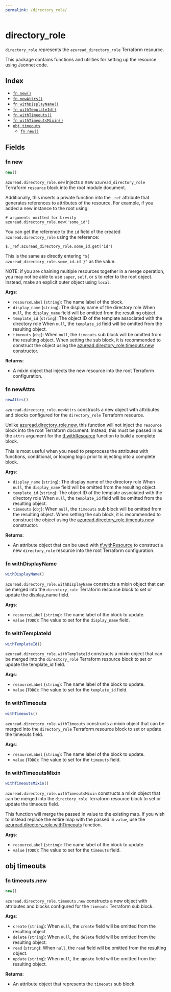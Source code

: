 ```yaml
---
permalink: /directory_role/
---
```


# directory_role

`directory_role` represents the `azuread_directory_role` Terraform resource.



This package contains functions and utilities for setting up the resource using Jsonnet code.


## Index

* [`fn new()`](#fn-new)
* [`fn newAttrs()`](#fn-newattrs)
* [`fn withDisplayName()`](#fn-withdisplayname)
* [`fn withTemplateId()`](#fn-withtemplateid)
* [`fn withTimeouts()`](#fn-withtimeouts)
* [`fn withTimeoutsMixin()`](#fn-withtimeoutsmixin)
* [`obj timeouts`](#obj-timeouts)
  * [`fn new()`](#fn-timeoutsnew)

## Fields

### fn new

```ts
new()
```


`azuread.directory_role.new` injects a new `azuread_directory_role` Terraform `resource`
block into the root module document.

Additionally, this inserts a private function into the `_ref` attribute that generates references to attributes of the
resource. For example, if you added a new instance to the root using:

    # arguments omitted for brevity
    azuread.directory_role.new('some_id')

You can get the reference to the `id` field of the created `azuread.directory_role` using the reference:

    $._ref.azuread_directory_role.some_id.get('id')

This is the same as directly entering `"${ azuread_directory_role.some_id.id }"` as the value.

NOTE: if you are chaining multiple resources together in a merge operation, you may not be able to use `super`, `self`,
or `$` to refer to the root object. Instead, make an explicit outer object using `local`.

**Args**:
  - `resourceLabel` (`string`): The name label of the block.
  - `display_name` (`string`): The display name of the directory role When `null`, the `display_name` field will be omitted from the resulting object.
  - `template_id` (`string`): The object ID of the template associated with the directory role When `null`, the `template_id` field will be omitted from the resulting object.
  - `timeouts` (`obj`):  When `null`, the `timeouts` sub block will be omitted from the resulting object. When setting the sub block, it is recommended to construct the object using the [azuread.directory_role.timeouts.new](#fn-directoryroletimeoutsnew) constructor.

**Returns**:
- A mixin object that injects the new resource into the root Terraform configuration.


### fn newAttrs

```ts
newAttrs()
```


`azuread.directory_role.newAttrs` constructs a new object with attributes and blocks configured for the `directory_role`
Terraform resource.

Unlike [azuread.directory_role.new](#fn-directoryrolenew), this function will not inject the `resource`
block into the root Terraform document. Instead, this must be passed in as the `attrs` argument for the
[tf.withResource](https://github.com/tf-libsonnet/core/tree/main/docs#fn-withresource) function to build a complete block.

This is most useful when you need to preprocess the attributes with functions, conditional, or looping logic prior to
injecting into a complete block.

**Args**:
  - `display_name` (`string`): The display name of the directory role When `null`, the `display_name` field will be omitted from the resulting object.
  - `template_id` (`string`): The object ID of the template associated with the directory role When `null`, the `template_id` field will be omitted from the resulting object.
  - `timeouts` (`obj`):  When `null`, the `timeouts` sub block will be omitted from the resulting object. When setting the sub block, it is recommended to construct the object using the [azuread.directory_role.timeouts.new](#fn-directoryroletimeoutsnew) constructor.

**Returns**:
  - An attribute object that can be used with [tf.withResource](https://github.com/tf-libsonnet/core/tree/main/docs#fn-withresource) to construct a new `directory_role` resource into the root Terraform configuration.


### fn withDisplayName

```ts
withDisplayName()
```

`azuread.directory_role.withDisplayName` constructs a mixin object that can be merged into the `directory_role`
Terraform resource block to set or update the display_name field.



**Args**:
  - `resourceLabel` (`string`): The name label of the block to update.
  - `value` (`TODO`): The value to set for the `display_name` field.


### fn withTemplateId

```ts
withTemplateId()
```

`azuread.directory_role.withTemplateId` constructs a mixin object that can be merged into the `directory_role`
Terraform resource block to set or update the template_id field.



**Args**:
  - `resourceLabel` (`string`): The name label of the block to update.
  - `value` (`TODO`): The value to set for the `template_id` field.


### fn withTimeouts

```ts
withTimeouts()
```

`azuread.directory_role.withTimeouts` constructs a mixin object that can be merged into the `directory_role`
Terraform resource block to set or update the timeouts field.



**Args**:
  - `resourceLabel` (`string`): The name label of the block to update.
  - `value` (`TODO`): The value to set for the `timeouts` field.


### fn withTimeoutsMixin

```ts
withTimeoutsMixin()
```

`azuread.directory_role.withTimeoutsMixin` constructs a mixin object that can be merged into the `directory_role`
Terraform resource block to set or update the timeouts field.

This function will merge the passed in value to the existing map. If you wish
to instead replace the entire map with the passed in `value`, use the [azuread.directory_role.withTimeouts](TODO)
function.


**Args**:
  - `resourceLabel` (`string`): The name label of the block to update.
  - `value` (`TODO`): The value to set for the `timeouts` field.


## obj timeouts



### fn timeouts.new

```ts
new()
```


`azuread.directory_role.timeouts.new` constructs a new object with attributes and blocks configured for the `timeouts`
Terraform sub block.



**Args**:
  - `create` (`string`):  When `null`, the `create` field will be omitted from the resulting object.
  - `delete` (`string`):  When `null`, the `delete` field will be omitted from the resulting object.
  - `read` (`string`):  When `null`, the `read` field will be omitted from the resulting object.
  - `update` (`string`):  When `null`, the `update` field will be omitted from the resulting object.

**Returns**:
  - An attribute object that represents the `timeouts` sub block.
